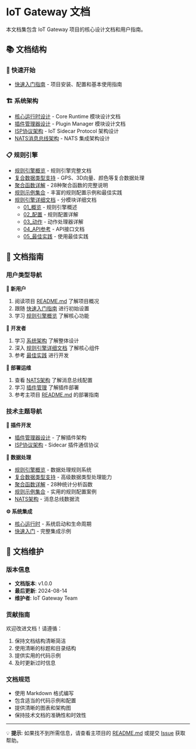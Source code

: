 # IoT Gateway 文档

本文档集包含 IoT Gateway 项目的核心设计文档和用户指南。

## 📚 文档结构

### 🚀 快速开始
- [快速入门指南](quick_start.md) - 项目安装、配置和基本使用指南

### 🏗️ 系统架构
- [核心运行时设计](core_runtime.md) - Core Runtime 模块设计文档
- [插件管理器设计](plugin_manager.md) - Plugin Manager 模块设计文档  
- [ISP协议架构](isp_architecture.md) - IoT Sidecar Protocol 架构设计
- [NATS消息总线架构](nats_architecture.md) - NATS 集成架构设计

### 📋 规则引擎
- [规则引擎概览](rule_engine.md) - 规则引擎完整文档
- [复合数据类型支持](complex_data_types.md) - GPS、3D向量、颜色等复合数据处理
- [聚合函数详解](aggregation_functions.md) - 28种聚合函数的完整说明
- [规则示例集合](rule_examples.md) - 丰富的规则配置示例和最佳实践
- [规则引擎详细文档](rule_engine/) - 分模块详细文档
  - [01_概览](rule_engine/01_overview.md) - 规则引擎概述
  - [02_配置](rule_engine/02_configuration.md) - 规则配置详解
  - [03_动作](rule_engine/03_actions.md) - 动作处理器详解
  - [04_API参考](rule_engine/04_api_reference.md) - API接口文档
  - [05_最佳实践](rule_engine/05_best_practices.md) - 使用最佳实践

## 🎯 文档指南

### 用户类型导航

**📱 新用户**
1. 阅读项目 [README.md](../README.md) 了解项目概况
2. 跟随 [快速入门指南](quick_start.md) 进行初始设置
3. 学习 [规则引擎概览](rule_engine.md) 了解核心功能

**🔧 开发者**
1. 学习 [系统架构](#🏗️-系统架构) 了解整体设计
2. 深入 [规则引擎详细文档](rule_engine/) 了解核心组件
3. 参考 [最佳实践](rule_engine/05_best_practices.md) 进行开发

**🚀 部署运维**
1. 查看 [NATS架构](nats_architecture.md) 了解消息总线配置
2. 学习 [插件管理](plugin_manager.md) 了解插件部署
3. 参考主项目 [README.md](../README.md) 的部署指南

### 技术主题导航

**🔌 插件开发**
- [插件管理器设计](plugin_manager.md) - 了解插件架构
- [ISP协议架构](isp_architecture.md) - Sidecar 插件通信协议

**📡 数据处理**  
- [规则引擎概览](rule_engine.md) - 数据处理规则系统
- [复合数据类型支持](complex_data_types.md) - 高级数据类型处理能力
- [聚合函数详解](aggregation_functions.md) - 28种统计分析函数
- [规则示例集合](rule_examples.md) - 实用的规则配置案例
- [NATS架构](nats_architecture.md) - 消息总线数据流

**⚙️ 系统集成**
- [核心运行时](core_runtime.md) - 系统启动和生命周期
- [快速入门](quick_start.md) - 完整集成示例

## 📝 文档维护

### 版本信息
- **文档版本**: v1.0.0
- **最后更新**: 2024-08-14
- **维护者**: IoT Gateway Team

### 贡献指南
欢迎改进文档！请遵循：
1. 保持文档结构清晰简洁
2. 使用清晰的标题和目录结构
3. 提供实用的代码示例
4. 及时更新过时信息

### 文档规范
- 使用 Markdown 格式编写
- 包含适当的代码示例和配置
- 提供清晰的图表和架构图
- 保持技术文档的准确性和时效性

---

💡 **提示**: 如果找不到所需信息，请查看主项目的 [README.md](../README.md) 或提交 [Issue](https://github.com/y001j/IoT_Gateway/issues) 获取帮助。